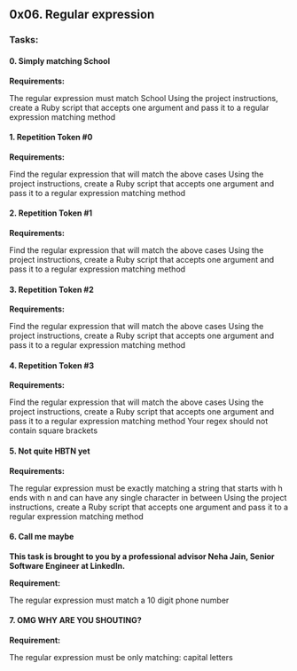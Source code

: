 ## 0x06. Regular expression

### Tasks:

#### 0. Simply matching School

**Requirements:**

The regular expression must match School
Using the project instructions, create a Ruby script that accepts one argument and pass it to a regular expression matching method

#### 1. Repetition Token #0

**Requirements:**

Find the regular expression that will match the above cases
Using the project instructions, create a Ruby script that accepts one argument and pass it to a regular expression matching method

#### 2. Repetition Token #1

**Requirements:**

Find the regular expression that will match the above cases
Using the project instructions, create a Ruby script that accepts one argument and pass it to a regular expression matching method

#### 3. Repetition Token #2

**Requirements:**

Find the regular expression that will match the above cases
Using the project instructions, create a Ruby script that accepts one argument and pass it to a regular expression matching method

#### 4. Repetition Token #3

**Requirements:**

Find the regular expression that will match the above cases
Using the project instructions, create a Ruby script that accepts one argument and pass it to a regular expression matching method
Your regex should not contain square brackets

#### 5. Not quite HBTN yet

**Requirements:**

The regular expression must be exactly matching a string that starts with h ends with n and can have any single character in between
Using the project instructions, create a Ruby script that accepts one argument and pass it to a regular expression matching method

#### 6. Call me maybe

**This task is brought to you by a professional advisor Neha Jain, Senior Software Engineer at LinkedIn.**

**Requirement:**

The regular expression must match a 10 digit phone number

#### 7. OMG WHY ARE YOU SHOUTING?

**Requirement:**

The regular expression must be only matching: capital letters
